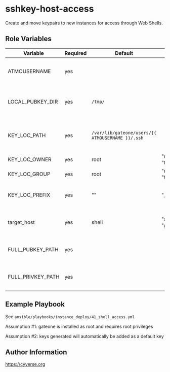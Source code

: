 sshkey-host-access
=========

Create and move keypairs to new instances for access through Web Shells.

Role Variables
--------------

| Variable                | Required | Default | Choices                   | Comments                                 |
|-------------------------|----------|---------|---------------------------|------------------------------------------|
| ATMOUSERNAME            | yes      |         |                           | Username of user getting the keys        |
| LOCAL_PUBKEY_DIR        | yes      | `/tmp/` |                           | the directory to transfer the public key locally |
| KEY_LOC_PATH            | yes      |`/var/lib/gateone/users/{{ ATMOUSERNAME }}/.ssh`|| the directory to transfer the public key |
| KEY_LOC_OWNER           | yes      | root    | "root", "tomcat7"         | owner of new keys                        |
| KEY_LOC_GROUP           | yes      | root    | "root", "tomcat7"         | group of new keys                        |
| KEY_LOC_PREFIX          | yes      | ""      | "_guac", ""               | prefix to name key for specific server   |
| target_host             | yes      | shell   | "shell", "guac_server"    | hostname for delegated tasks             |
| FULL_PUBKEY_PATH        | yes      |         |                           | simplifies long string of other variables|
| FULL_PRIVKEY_PATH       | yes      |         |                           | simplifies long string of other variables|

Example Playbook
----------------

See `ansible/playbooks/instance_deploy/41_shell_access.yml`

Assumption #1: gateone is installed as root and requires root privileges

Assumption #2: keys generated will automatically be added as a default key

Author Information
------------------

https://cyverse.org
